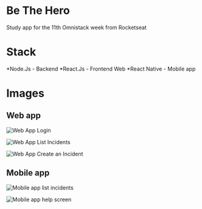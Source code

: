 # Be The Hero
Study app for the 11th Omnistack week from Rocketseat

# Stack
*Node.Js - Backend
*React.Js - Frontend Web
*React Native - Mobile app

# Images

## Web app
![Web App Login](https://i.imgur.com/tLAHtv6.png)

![Web App List Incidents](https://i.imgur.com/33af6Xv.png)

![Web App Create an Incident](https://i.imgur.com/0yfM1Gm.png)

## Mobile app
![Mobile app list incidents](https://i.imgur.com/KxYLx2T.png)

![Mobile app help screen](https://i.imgur.com/zUBU8YK.png)



